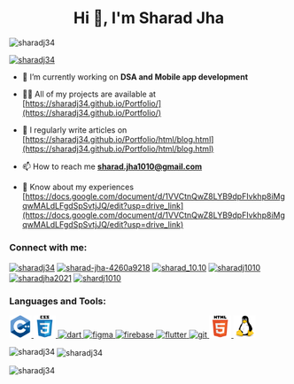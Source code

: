 <h1 align="center">Hi 👋, I'm Sharad Jha</h1>
<p align="left"> <img src="https://komarev.com/ghpvc/?username=sharadj34&label=Profile%20views&color=0e75b6&style=flat" alt="sharadj34" /> </p>

<p align="left"> <a href="https://github.com/ryo-ma/github-profile-trophy"><img src="https://github-profile-trophy.vercel.app/?username=sharadj34" alt="sharadj34" /></a> </p>

- 🔭 I’m currently working on **DSA and Mobile app development**

- 👨‍💻 All of my projects are available at [https://sharadj34.github.io/Portfolio/](https://sharadj34.github.io/Portfolio/)

- 📝 I regularly write articles on [https://sharadj34.github.io/Portfolio/html/blog.html](https://sharadj34.github.io/Portfolio/html/blog.html)

- 📫 How to reach me **sharad.jha1010@gmail.com**

- 📄 Know about my experiences [https://docs.google.com/document/d/1VVCtnQwZ8LYB9dpFIvkhp8iMgqwMALdLFgdSpSvtjJQ/edit?usp=drive_link](https://docs.google.com/document/d/1VVCtnQwZ8LYB9dpFIvkhp8iMgqwMALdLFgdSpSvtjJQ/edit?usp=drive_link)

<h3 align="left">Connect with me:</h3>
<p align="left">
<a href="https://twitter.com/sharadj34" target="blank"><img align="center" src="https://raw.githubusercontent.com/rahuldkjain/github-profile-readme-generator/master/src/images/icons/Social/twitter.svg" alt="sharadj34" height="30" width="40" /></a>
<a href="https://linkedin.com/in/sharad-jha-4260a9218" target="blank"><img align="center" src="https://raw.githubusercontent.com/rahuldkjain/github-profile-readme-generator/master/src/images/icons/Social/linked-in-alt.svg" alt="sharad-jha-4260a9218" height="30" width="40" /></a>
<a href="https://instagram.com/sharad_10.10" target="blank"><img align="center" src="https://raw.githubusercontent.com/rahuldkjain/github-profile-readme-generator/master/src/images/icons/Social/instagram.svg" alt="sharad_10.10" height="30" width="40" /></a>
<a href="https://www.leetcode.com/sharadj1010" target="blank"><img align="center" src="https://raw.githubusercontent.com/rahuldkjain/github-profile-readme-generator/master/src/images/icons/Social/leet-code.svg" alt="sharadj1010" height="30" width="40" /></a>
<a href="https://auth.geeksforgeeks.org/user/sharadjha2021" target="blank"><img align="center" src="https://raw.githubusercontent.com/rahuldkjain/github-profile-readme-generator/master/src/images/icons/Social/geeks-for-geeks.svg" alt="sharadjha2021" height="30" width="40" /></a>
<a href="https://discord.gg/shardj1010" target="blank"><img align="center" src="https://raw.githubusercontent.com/rahuldkjain/github-profile-readme-generator/master/src/images/icons/Social/discord.svg" alt="shardj1010" height="30" width="40" /></a>
</p>

<h3 align="left">Languages and Tools:</h3>
<p align="left"> <a href="https://www.w3schools.com/cpp/" target="_blank" rel="noreferrer"> <img src="https://raw.githubusercontent.com/devicons/devicon/master/icons/cplusplus/cplusplus-original.svg" alt="cplusplus" width="40" height="40"/> </a> <a href="https://www.w3schools.com/css/" target="_blank" rel="noreferrer"> <img src="https://raw.githubusercontent.com/devicons/devicon/master/icons/css3/css3-original-wordmark.svg" alt="css3" width="40" height="40"/> </a> <a href="https://dart.dev" target="_blank" rel="noreferrer"> <img src="https://www.vectorlogo.zone/logos/dartlang/dartlang-icon.svg" alt="dart" width="40" height="40"/> </a> <a href="https://www.figma.com/" target="_blank" rel="noreferrer"> <img src="https://www.vectorlogo.zone/logos/figma/figma-icon.svg" alt="figma" width="40" height="40"/> </a> <a href="https://firebase.google.com/" target="_blank" rel="noreferrer"> <img src="https://www.vectorlogo.zone/logos/firebase/firebase-icon.svg" alt="firebase" width="40" height="40"/> </a> <a href="https://flutter.dev" target="_blank" rel="noreferrer"> <img src="https://www.vectorlogo.zone/logos/flutterio/flutterio-icon.svg" alt="flutter" width="40" height="40"/> </a> <a href="https://git-scm.com/" target="_blank" rel="noreferrer"> <img src="https://www.vectorlogo.zone/logos/git-scm/git-scm-icon.svg" alt="git" width="40" height="40"/> </a> <a href="https://www.w3.org/html/" target="_blank" rel="noreferrer"> <img src="https://raw.githubusercontent.com/devicons/devicon/master/icons/html5/html5-original-wordmark.svg" alt="html5" width="40" height="40"/> </a> <a href="https://www.linux.org/" target="_blank" rel="noreferrer"> <img src="https://raw.githubusercontent.com/devicons/devicon/master/icons/linux/linux-original.svg" alt="linux" width="40" height="40"/> </a> </p>

<p><img align="left" src="https://github-readme-stats.vercel.app/api/top-langs?username=sharadj34&show_icons=true&locale=en&layout=compact" alt="sharadj34" /></p>

<p>&nbsp;<img align="center" src="https://github-readme-stats.vercel.app/api?username=sharadj34&show_icons=true&locale=en" alt="sharadj34" /></p>

<p><img align="center" src="https://github-readme-streak-stats.herokuapp.com/?user=sharadj34&" alt="sharadj34" /></p>

